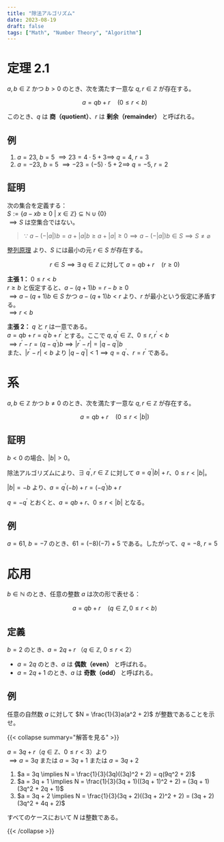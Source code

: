 ```yaml
---
title: "除法アルゴリズム"
date: 2023-08-19
draft: false
tags: ["Math", "Number Theory", "Algorithm"]
---
```


# 定理 2.1

$a, b \in \mathbb{Z}$ かつ $b > 0$ のとき、次を満たす一意な $q, r \in \mathbb{Z}$ が存在する。

$$
a = qb + r \quad (0 \leq r < b)
$$

このとき、$q$ は **商（quotient）**、$r$ は **剰余（remainder）** と呼ばれる。

## 例

1. $a = 23$, $b = 5$ $\implies 23 = 4 \cdot 5 + 3 \implies$ $q = 4$, $r = 3$
2. $a = -23$, $b = 5$ $\implies -23 = (-5) \cdot 5 + 2 \implies$ $q = -5$, $r = 2$

## 証明

次の集合を定義する：  
$S := \{a - xb \geq 0\ |\ x \in \mathbb{Z} \} \subseteq \mathbb{N} \cup \{0\}$  
$\implies S$ は空集合ではない。

> $\because\ a - (-|a|)b = a + |a|b \geq a + |a| \geq 0 \implies a - (-|a|)b \in S \implies S \neq \varnothing$

[整列原理](/posts/number-theory/1/#整列原理) より、$S$ には最小の元 $r \in S$ が存在する。

$$
r \in S \implies \exists\ q \in \mathbb{Z} \text{ に対して } a = qb + r \quad (r \geq 0)
$$

**主張 1：** $0 \leq r < b$  
$r \geq b$ と仮定すると、$a - (q+1)b = r - b \geq 0$  
$\implies a - (q+1)b \in S$ かつ $a - (q+1)b < r$ より、$r$ が最小という仮定に矛盾する。  
$\implies r < b$

**主張 2：** $q$ と $r$ は一意である。  
$a = qb + r = q^\prime b + r^\prime$ とする。ここで $q, q^\prime \in \mathbb{Z}$、$0 \leq r, r^\prime < b$  
$\implies r^\prime - r = (q - q^\prime)b \implies |r^\prime - r| = |q - q^\prime|b$  
また、$|r^\prime - r| < b$ より $|q - q^\prime| < 1 \implies q = q^\prime$、$r = r^\prime$ である。

# 系

$a, b \in \mathbb{Z}$ かつ $b \neq 0$ のとき、次を満たす一意な $q, r \in \mathbb{Z}$ が存在する。

$$
a = qb + r \quad (0 \leq r < |b|)
$$

## 証明

$b < 0$ の場合、$|b| > 0$。

除法アルゴリズムにより、$\exists\ q^\prime, r \in \mathbb{Z}$ に対して $a = q^\prime |b| + r$、$0 \leq r < |b|$。

$|b| = -b$ より、$a = q^\prime (-b) + r = (-q^\prime) b + r$

$q = -q^\prime$ とおくと、$a = qb + r$、$0 \leq r < |b|$ となる。

## 例

$a = 61$, $b = -7$ のとき、$61 = (-8)(-7) + 5$ である。したがって、$q = -8$, $r = 5$

# 応用

$b \in \mathbb{N}$ のとき、任意の整数 $a$ は次の形で表せる：

$$
a = qb + r \quad (q \in \mathbb{Z}, 0 \leq r < b)
$$

## 定義

$b = 2$ のとき、$a = 2q + r$ （$q \in \mathbb{Z}$, $0 \leq r < 2$）

- $a = 2q$ のとき、$a$ は **偶数（even）** と呼ばれる。
- $a = 2q + 1$ のとき、$a$ は **奇数（odd）** と呼ばれる。

## 例

任意の自然数 $a$ に対して $N = \frac{1}{3}a(a^2 + 2)$ が整数であることを示せ。

{{< collapse summary="解答を見る" >}}

$a = 3q + r$（$q \in \mathbb{Z}$、$0 \leq r < 3$）より  
$\implies a = 3q$ または $a = 3q + 1$ または $a = 3q + 2$

1. $a = 3q \implies N = \frac{1}{3}(3q)((3q)^2 + 2) = q(9q^2 + 2)$
2. $a = 3q + 1 \implies N = \frac{1}{3}(3q + 1)((3q + 1)^2 + 2) = (3q + 1)(3q^2 + 2q + 1)$
3. $a = 3q + 2 \implies N = \frac{1}{3}(3q + 2)((3q + 2)^2 + 2) = (3q + 2)(3q^2 + 4q + 2)$

すべてのケースにおいて $N$ は整数である。

{{< /collapse >}}
